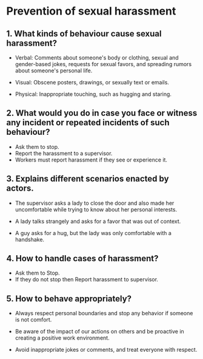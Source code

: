 # Prevention of sexual harassment

## 1. What kinds of behaviour cause sexual harassment?

- Verbal: Comments about someone's body or clothing, sexual and gender-based jokes, requests for sexual favors, and spreading rumors about someone's personal life.

- Visual: Obscene posters, drawings, or sexually text or emails.

- Physical: Inappropriate touching, such as hugging and staring.

## 2. What would you do in case you face or witness any incident or repeated incidents of such behaviour?

- Ask them to stop.
- Report the harassment to a supervisor.
- Workers must report harassment if they see or experience it.

## 3. Explains different scenarios enacted by actors.

- The supervisor asks a lady to close the door and also made her uncomfortable while trying to know about her personal interests.

- A lady talks strangely and asks for a favor that was out of context.

- A guy asks for a hug, but the lady was only comfortable with a handshake.

## 4. How to handle cases of harassment?

- Ask them to Stop.
- If they do not stop then Report harassment to supervisor.

## 5. How to behave appropriately?

- Always respect personal boundaries and stop any behavior if someone is not comfort.

- Be aware of the impact of our actions on others and be proactive in creating a positive work environment.

- Avoid inappropriate jokes or comments, and treat everyone with respect.
